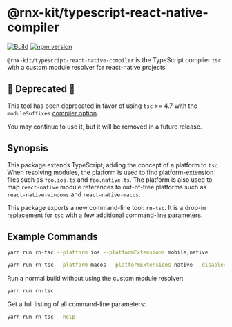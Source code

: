 <!--remove-block start-->

# @rnx-kit/typescript-react-native-compiler

[![Build](https://github.com/microsoft/rnx-kit/actions/workflows/build.yml/badge.svg)](https://github.com/microsoft/rnx-kit/actions/workflows/build.yml)
[![npm version](https://img.shields.io/npm/v/@rnx-kit/typescript-react-native-compiler)](https://www.npmjs.com/package/@rnx-kit/typescript-react-native-compiler)

<!--remove-block end-->

`@rnx-kit/typescript-react-native-compiler` is the TypeScript compiler `tsc`
with a custom module resolver for react-native projects.

## 🛑 Deprecated 🛑

This tool has been deprecated in favor of using `tsc` >= 4.7 with the
`moduleSuffixes`
[compiler option](https://www.typescriptlang.org/tsconfig#moduleSuffixes).

You may continue to use it, but it will be removed in a future release.

## Synopsis

This package extends TypeScript, adding the concept of a platform to `tsc`. When
resolving modules, the platform is used to find platform-extension files such as
`foo.ios.ts` and `foo.native.ts`. The platform is also used to map
`react-native` module references to out-of-tree platforms such as
`react-native-windows` and `react-native-macos`.

This package exports a new command-line tool: `rn-tsc`. It is a drop-in
replacement for `tsc` with a few additional command-line parameters.

## Example Commands

```bash
yarn run rn-tsc --platform ios --platformExtensions mobile,native
```

```bash
yarn run rn-tsc --platform macos --platformExtensions native --disableReactNativePackageSubstitution
```

Run a normal build without using the custom module resolver:

```bash
yarn run rn-tsc
```

Get a full listing of all command-line parameters:

```bash
yarn run rn-tsc --help
```

